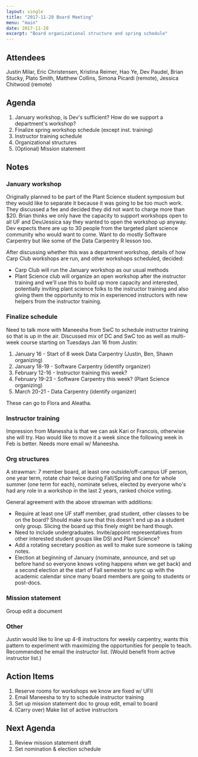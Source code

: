 ```yaml
---
layout: single
title: "2017-11-28 Board Meeting"
menu: "main"
date: 2017-11-28
excerpt: "Board organizational structure and spring schedule"
---
```


## Attendees

Justin Milar, Eric Christensen, Kristina Reimer, Hao Ye, Dev Paudel, Brian Stucky, Plato Smith, Matthew Collins, Simona Picardi (remote), Jessica Chitwood (remote)

## Agenda

1. January workshop, is Dev's sufficient? How do we support a department's workshop?
1. Finalize spring workshop schedule (except inst. training)
1. Instructor training schedule
1. Organizational structures
1. (Optional) Mission statement

## Notes

### January workshop

Originally planned to be part of the Plant Science student symposium but they would like to separate it because it was going to be too much work. They discussed a fee and decided they did not want to charge more than $20. Brian thinks we only have the capacity to support workshops open to all UF and Dev/Jessica say they wanted to open the workshop up anyway. Dev expects there are up to 30 people from the targeted plant science community who would want to come. Want to do mostly Software Carpentry but like some of the Data Carpentry R lesson too. 

After discussing whether this was a department workshop, details of how Carp Club workshops are run, and other workshops scheduled, decided:

* Carp Club will run the January workshop as our usual methods
* Plant Science club will organize an open workshop after the instructor training and we'll use this to build up more capacity and interested, potentially inviting plant science folks to the instructor training and also giving them the opportunity to mix in experienced instructors with new helpers from the instructor training.

### Finalize schedule

Need to talk more with Maneesha from SwC to schedule instructor training so that is up in the air. Discussed mix of DC and SwC too as well as multi-week course starting on Tuesdays Jan 16 from Justin:

1. January 16 - Start of 8 week Data Carpentry (Justin, Ben, Shawn organizing)
1. January 18-19 - Software Carpentry (identify organizer)
1. February 12-16 - Instructor training this week?
1. February 19-23 - Software Carpentry this week? (Plant Science organizing)
1. March 20-21 - Data Carpentry (identify organizer)

These can go to Flora and Aleatha.

### Instructor training

Impression from Manessha is that we can ask Kari or Francois, otherwise she will try. Hao would like to move it a week since the following week in Feb is better. Needs more email w/ Maneesha. 

### Org structures

A strawman: 7 member board, at least one outside/off-campus UF person, one year term, rotate chair twice during Fall/Spring and one for whole summer (one term for each), nominate selves, elected by everyone who's had any role in a workshop in the last 2 years, ranked choice voting.

General agreement with the above strawman with additions:

* Require at least one UF staff member, grad student, other classes to be on the board? Should make sure that this doesn't end up as a student only group. Slicing the board up this finely might be hard though.
* Need to include undergraduates. Invite/appoint representatives from other interested student groups like DSI and Plant Science?
* Add a rotating secretary position as well to make sure someone is taking notes.
* Election at beginning of January (nominate, announce, and set up before hand so everyone knows voting happens when we get back) and a second election at the start of Fall semester to sync up with the academic calendar since many board members are going to students or post-docs.

### Mission statement

Group edit a document

### Other

Justin would like to line up 4-8 instructors for weekly carpentry, wants this pattern to experiment with maximizing the opportunities for people to teach. Recommended he email the instructor list. (Would benefit from active instructor list.)

## Action Items

1. Reserve rooms for workshops we know are fixed w/ UFII
1. Email Maneesha to try to schedule instructor training
1. Set up mission statement doc to group edit, email to board
1. (Carry over) Make list of active instructors

## Next Agenda

1. Review mission statement draft
1. Set nomination & election schedule